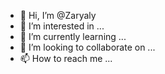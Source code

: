 - 👋 Hi, I’m @Zaryaly
- 👀 I’m interested in ...
- 🌱 I’m currently learning ...
- 💞️ I’m looking to collaborate on ...
- 📫 How to reach me ...

<!---
Zaryaly/Zaryaly is a ✨ special ✨ repository because its `README.md` (this file) appears on your GitHub profile.
You can click the Preview link to take a look at your changes.
--->
